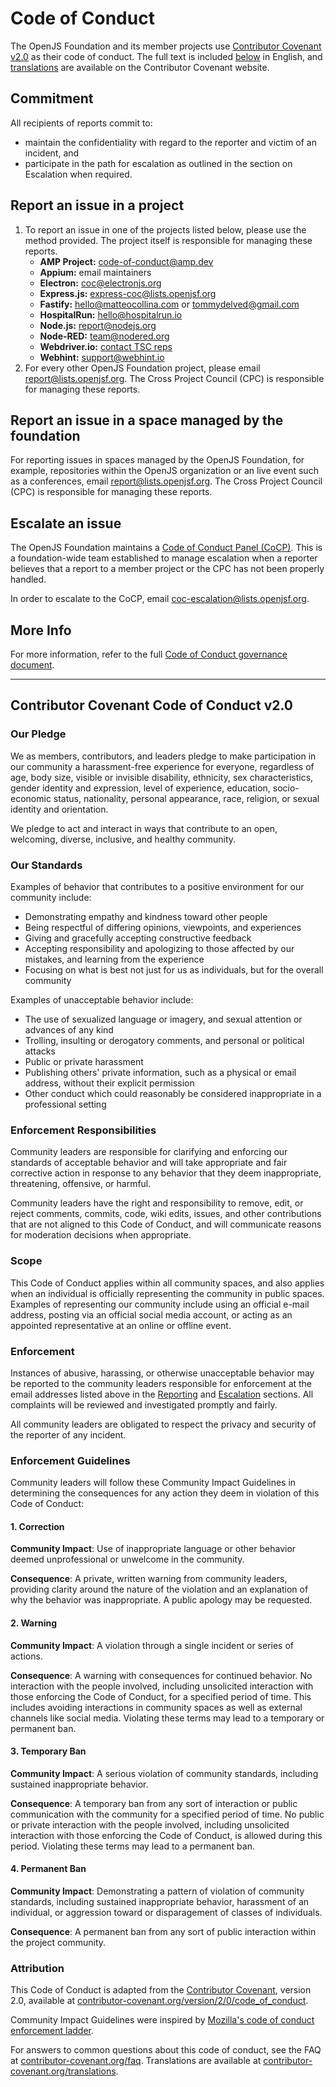 # Code of Conduct

The OpenJS Foundation and its member projects use [Contributor Covenant v2.0](https://contributor-covenant.org/version/2/0/code_of_conduct) as their code of conduct. The full text is included [below](#contributor-covenant-code-of-conduct) in English, and [translations](https://www.contributor-covenant.org/translations) are available on the Contributor Covenant website.

## Commitment

All recipients of reports commit to:

- maintain the confidentiality with regard to the reporter and victim of an incident, and
- participate in the path for escalation as outlined in the section on Escalation when required.

## Report an issue in a project

1. To report an issue in one of the projects listed below, please use the method provided. The project itself is responsible for managing these reports.
    * **AMP Project:** <code-of-conduct@amp.dev>
    * **Appium:** email maintainers
    * **Electron:** <coc@electronjs.org>
    * **Express.js:** <express-coc@lists.openjsf.org>
    * **Fastify:** <hello@matteocollina.com> or <tommydelved@gmail.com>
    * **HospitalRun:** <hello@hospitalrun.io>
    * **Node.js:** <report@nodejs.org>
    * **Node-RED:** <team@nodered.org>
    * **Webdriver.io:** [contact TSC reps](https://github.com/webdriverio/webdriverio/blob/HEAD/AUTHORS.md)
    * **Webhint:** <support@webhint.io>
2. For every other OpenJS Foundation project, please email <report@lists.openjsf.org>. The Cross Project Council (CPC) is responsible for managing these reports.


## Report an issue in a space managed by the foundation

For reporting issues in spaces managed by the OpenJS Foundation, for example, repositories within the OpenJS organization or an live event such as a conferences, email <report@lists.openjsf.org>. The Cross Project Council (CPC) is responsible for managing these reports.

## Escalate an issue

The OpenJS Foundation maintains a [Code of Conduct Panel (CoCP)](https://github.com/openjs-foundation/cross-project-council/blob/HEAD/FOUNDATION_CODE_OF_CONDUCT_REQUIREMENTS.md#code-of-conduct-panel). This is a foundation-wide team established to manage escalation when a reporter believes that a report to a member project or the CPC has not been properly handled.

In order to escalate to the CoCP, email <coc-escalation@lists.openjsf.org>.

## More Info

For more information, refer to the full
[Code of Conduct governance document](https://github.com/openjs-foundation/cross-project-council/blob/HEAD/FOUNDATION_CODE_OF_CONDUCT_REQUIREMENTS.md).

---

## Contributor Covenant Code of Conduct v2.0

### Our Pledge

We as members, contributors, and leaders pledge to make participation in our community a harassment-free experience for everyone, regardless of age, body size, visible or invisible disability, ethnicity, sex characteristics, gender identity and expression, level of experience, education, socio-economic status, nationality, personal appearance, race, religion, or sexual identity and orientation.

We pledge to act and interact in ways that contribute to an open, welcoming, diverse, inclusive, and healthy community.

### Our Standards

Examples of behavior that contributes to a positive environment for our community include:

* Demonstrating empathy and kindness toward other people
* Being respectful of differing opinions, viewpoints, and experiences
* Giving and gracefully accepting constructive feedback
* Accepting responsibility and apologizing to those affected by our mistakes, and learning from the experience
* Focusing on what is best not just for us as individuals, but for the overall community

Examples of unacceptable behavior include:

* The use of sexualized language or imagery, and sexual attention or advances of any kind
* Trolling, insulting or derogatory comments, and personal or political attacks
* Public or private harassment
* Publishing others' private information, such as a physical or email address, without their explicit permission
* Other conduct which could reasonably be considered inappropriate in a professional setting

### Enforcement Responsibilities

Community leaders are responsible for clarifying and enforcing our standards of acceptable behavior and will take appropriate and fair corrective action in response to any behavior that they deem inappropriate, threatening, offensive, or harmful.

Community leaders have the right and responsibility to remove, edit, or reject comments, commits, code, wiki edits, issues, and other contributions that are not aligned to this Code of Conduct, and will communicate reasons for moderation decisions when appropriate.

### Scope

This Code of Conduct applies within all community spaces, and also applies when an individual is officially representing the community in public spaces. Examples of representing our community include using an official e-mail address, posting via an official social media account, or acting as an appointed representative at an online or offline event.

### Enforcement

Instances of abusive, harassing, or otherwise unacceptable behavior may be reported to the community leaders responsible for enforcement at the email addresses listed above in the [Reporting](#reporting) and [Escalation](#escalation) sections. All complaints will be reviewed and investigated promptly and fairly.

All community leaders are obligated to respect the privacy and security of the reporter of any incident.

### Enforcement Guidelines

Community leaders will follow these Community Impact Guidelines in determining the consequences for any action they deem in violation of this Code of Conduct:

#### 1. Correction

**Community Impact**: Use of inappropriate language or other behavior deemed unprofessional or unwelcome in the community.

**Consequence**: A private, written warning from community leaders, providing clarity around the nature of the violation and an explanation of why the behavior was inappropriate. A public apology may be requested.

#### 2. Warning

**Community Impact**: A violation through a single incident or series of actions.

**Consequence**: A warning with consequences for continued behavior. No interaction with the people involved, including unsolicited interaction with those enforcing the Code of Conduct, for a specified period of time. This includes avoiding interactions in community spaces as well as external channels like social media. Violating these terms may lead to a temporary or permanent ban.

#### 3. Temporary Ban

**Community Impact**: A serious violation of community standards, including sustained inappropriate behavior.

**Consequence**: A temporary ban from any sort of interaction or public communication with the community for a specified period of time. No public or private interaction with the people involved, including unsolicited interaction with those enforcing the Code of Conduct, is allowed during this period. Violating these terms may lead to a permanent ban.

#### 4. Permanent Ban

**Community Impact**: Demonstrating a pattern of violation of community standards, including sustained inappropriate behavior,  harassment of an individual, or aggression toward or disparagement of classes of individuals.

**Consequence**: A permanent ban from any sort of public interaction within the project community.

### Attribution

This Code of Conduct is adapted from the [Contributor Covenant](https://www.contributor-covenant.org), version 2.0, available at [contributor-covenant.org/version/2/0/code_of_conduct](https://www.contributor-covenant.org/version/2/0/code_of_conduct).

Community Impact Guidelines were inspired by [Mozilla's code of conduct enforcement ladder](https://github.com/mozilla/diversity).

For answers to common questions about this code of conduct, see the FAQ at
[contributor-covenant.org/faq](https://www.contributor-covenant.org/faq). Translations are available at [contributor-covenant.org/translations](https://www.contributor-covenant.org/translations).

